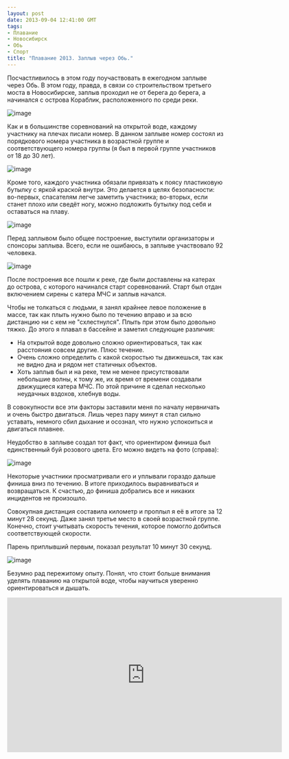 ```yaml
---
layout: post
date: 2013-09-04 12:41:00 GMT
tags:
- Плавание
- Новосибирск
- Обь
- Спорт
title: "Плавание 2013. Заплыв через Обь."
---
```

<p>Посчастливилось в этом году поучаствовать в ежегодном заплыве через Обь. В этом году, правда, в связи со строительством третьего моста в Новосибирске, заплыв проходил не от берега до берега, а начинался с острова&nbsp;<span>Кораблик</span><span>, расположенного по среди реки.</span></p>
<p><span><img alt="image" src="/images/bfeb2990213c00b3f094b0c3f52625f3f690837e92ad67d963b11680ec444b28.jpg" /></span></p>
<p>Как и в большинстве соревнований на открытой воде, каждому участнику на плечах писали номер. В данном заплыве номер состоял из порядкового&nbsp;<span>номера участника в возрастной группе и соответствующего</span><span>&nbsp;номера группы (я был в первой группе участников от 18 до 30 лет).</span></p>
<p><span><img alt="image" src="/images/da98130fe7f6065315013c1d88a469bdc18641a8c4aecdd8edcaee59d8bd7554.jpg" /></span></p>
<p><span>Кроме того, каждого участника обязали привязать к поясу пластиковую бутылку с яркой краской внутри. Это делается в целях безопасности: во-первых,&nbsp;</span><span>спасателям&nbsp;</span><span>легче заметить участника; во-вторых, если станет плохо или сведёт ногу, можно подложить бутылку под себя и оставаться на плаву.</span></p>
<p><img alt="image" src="/images/9d071263497e0449c40d9a52bd5e02030248605b415a7f70d52a72efaa5ddc30.jpg" /></p>
<p>Перед заплывом было общее построение, выступили организаторы и спонсоры заплыва. Всего, если не ошибаюсь, в заплыве участвовало 92 человека.</p>
<p><img alt="image" src="/images/e8393ee421701b3caa638272faa2b652888e4b02f88a19614ff91417425ce04d.jpg" /></p>
<p>После построения все пошли к реке, где были доставлены на катерах до острова, с которого начинался старт соревнований. Старт был отдан включением сирены с катера МЧС и заплыв начался.</p>
<p>Чтобы не толкаться с людьми, я занял крайнее левое положение в массе, так как плыть нужно было по течению вправо и за всю дистанцию ни с кем не "схлестнулся". Плыть при этом было довольно тяжко. До этого я плавал в бассейне и заметил следующие различия:</p>
<ul>
<li><span>На открытой воде довольно сложно ориентироваться, так как расстояния совсем другие. Плюс течение.</span></li>
<li><span>Очень сложно определить с какой скоростью ты движешься, так как не видно дна и рядом нет статичных объектов. </span></li>
<li><span>Хоть заплыв был и на реке, тем не менее присутствовали небольшие волны, к тому же, их время от времени создавали движущиеся катера МЧС. По этой причине я сделал несколько неудачных вздохов, хлебнув воды.</span></li>
</ul>
<p><span>В совокупности все эти факторы заставили меня по началу нервничать и очень быстро двигаться. Лишь через пару минут я стал сильно уставать, немного сбил дыхание и осознал, что нужно успокоиться и двигаться плавнее.</span></p>
<p><span>Неудобство в заплыве создал тот факт, что ориентиром финиша был единственный буй розового цвета. Его можно видеть на фото (справа):</span></p>
<p><span><img alt="image" src="/images/4f9e3dbdf3f7290f8cbe35857b3c7d64fc497e9fc2e4392a44a19e51862a6b47.jpg" /></span></p>
<p>Некоторые участники просматривали его и уплывали гораздо дальше финиша вниз по течению. В итоге приходилось выравниваться и возвращаться. К счастью, до финиша добрались все и никаких инцидентов не произошло.</p>
<p><span>Совокупная дистанция составила километр и проплыл я её в итоге за 12 минут 28 секунд. Даже занял третье место в своей возрастной группе. Конечно, стоит учитывать скорость течения, которое помогло добиться соответствующей скорости.</span></p>
<p><span>Парень приплывший первым, показал результат 10 минут 30 секунд.</span></p>
<p><span><img alt="image" src="/images/183324c1f1a5367e4325bc8a6a894101fe2cb0078a5871cbe56bfc392484f92f.jpg" /></span></p>
<p>Безумно рад пережитому опыту. Понял, что стоит больше внимания уделять плаванию на открытой воде, чтобы научиться уверенно ориентироваться и дышать.&nbsp;</p>
<p><iframe frameborder="0" height="360" src="http://www.youtube.com/embed/tgiBK-gQK58?feature=player_detailpage" width="640"></iframe></p>
